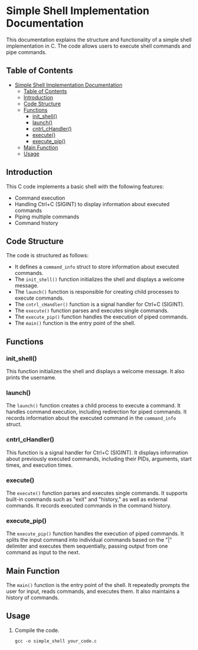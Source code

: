 # Simple Shell Implementation Documentation

This documentation explains the structure and functionality of a simple shell implementation in C. The code allows users to execute shell commands and pipe commands.

## Table of Contents

- [Simple Shell Implementation Documentation](#simple-shell-implementation-documentation)
  - [Table of Contents](#table-of-contents)
  - [Introduction](#introduction)
  - [Code Structure](#code-structure)
  - [Functions](#functions)
    - [init\_shell()](#init_shell)
    - [launch()](#launch)
    - [cntrl\_cHandler()](#cntrl_chandler)
    - [execute()](#execute)
    - [execute\_pip()](#execute_pip)
  - [Main Function](#main-function)
  - [Usage](#usage)

## Introduction

This C code implements a basic shell with the following features:
- Command execution
- Handling Ctrl+C (SIGINT) to display information about executed commands
- Piping multiple commands
- Command history

## Code Structure

The code is structured as follows:

- It defines a `command_info` struct to store information about executed commands.
- The `init_shell()` function initializes the shell and displays a welcome message.
- The `launch()` function is responsible for creating child processes to execute commands.
- The `cntrl_cHandler()` function is a signal handler for Ctrl+C (SIGINT).
- The `execute()` function parses and executes single commands.
- The `execute_pip()` function handles the execution of piped commands.
- The `main()` function is the entry point of the shell.

## Functions

### init_shell()

This function initializes the shell and displays a welcome message. It also prints the username.

### launch()

The `launch()` function creates a child process to execute a command. It handles command execution, including redirection for piped commands. It records information about the executed command in the `command_info` struct.

### cntrl_cHandler()

This function is a signal handler for Ctrl+C (SIGINT). It displays information about previously executed commands, including their PIDs, arguments, start times, and execution times.

### execute()

The `execute()` function parses and executes single commands. It supports built-in commands such as "exit" and "history," as well as external commands. It records executed commands in the command history.

### execute_pip()

The `execute_pip()` function handles the execution of piped commands. It splits the input command into individual commands based on the "|" delimiter and executes them sequentially, passing output from one command as input to the next.

## Main Function

The `main()` function is the entry point of the shell. It repeatedly prompts the user for input, reads commands, and executes them. It also maintains a history of commands.

## Usage

1. Compile the code.
   ```shell
   gcc -o simple_shell your_code.c
